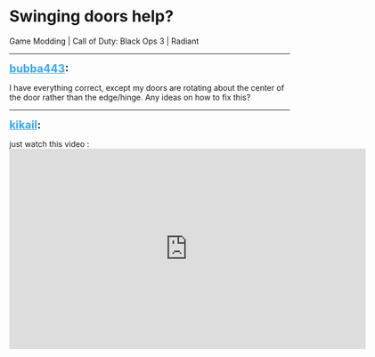 # Swinging doors help?
Game Modding | Call of Duty: Black Ops 3 | Radiant

---
<strong style="font-size: 1.4em;"><span style="text-decoration: underline;text-decoration-color: #34a7f9;"><span style="color:#34a7f9;">bubba443</span></span>:</strong>

<p>I have everything correct, except my doors are rotating about the center of the door rather than the edge/hinge. Any ideas on how to fix this?</p>

---
<strong style="font-size: 1.4em;"><span style="text-decoration: underline;text-decoration-color: #34a7f9;"><span style="color:#34a7f9;">kikail</span></span>:</strong>

<p>just watch this video : <iframe type="text/html" width="640" height="360" src="https://www.youtube.com/embed/_F4hzRLTlcY" frameborder="0"></iframe></p>
